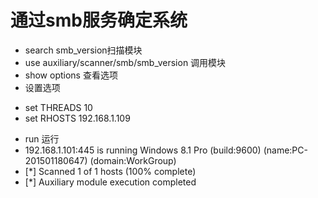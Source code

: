 # 通过smb服务确定系统
- search smb_version扫描模块
- use auxiliary/scanner/smb/smb_version 调用模块
- show options 查看选项 
- 设置选项 
 * set THREADS 10
 * set RHOSTS 192.168.1.109
- run 运行 
 - 192.168.1.101:445 is running Windows 8.1 Pro (build:9600) (name:PC-201501180647) (domain:WorkGroup)
 - [*] Scanned 1 of 1 hosts (100% complete)
 - [*] Auxiliary module execution completed
